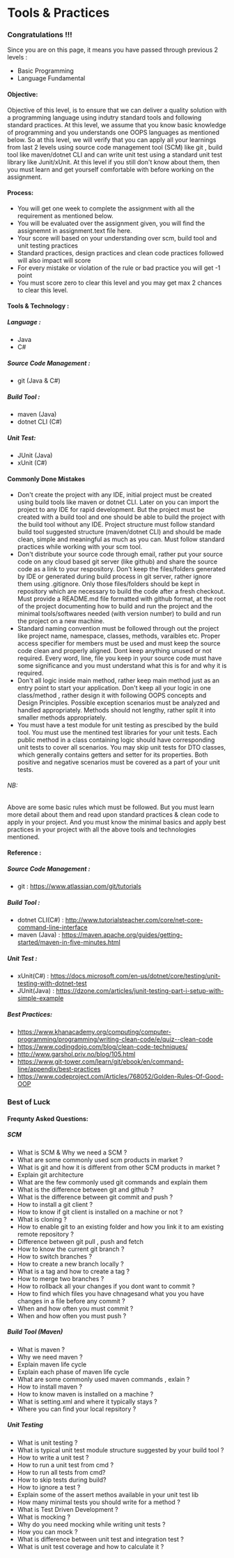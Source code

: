 # Tools & Practices

### Congratulations !!! 
Since you are on this page, it means you have passed through previous 2 levels : 
* Basic Programming 
* Language Fundamental

#### Objective:
Objective of this level, is to ensure that we can deliver a quality solution with a programming language using indutry standard tools and following standard practices. At this level, we assume that you know basic knowledge of programming and you understands one OOPS languages as mentioned below. So at this level, we will verify that you can apply all your learnings from last 2 levels using source code management tool (SCM) like git , build tool like maven/dotnet CLI and can write unit test using a standard unit test library like Junit/xUnit. At this level if you still don't know about them, then you must learn and get yourself comfortable with before working on the assignment.

#### Process:

* You will get one week to complete the assignment with all the requirement as mentioned below. 
* You will be evaluated over the assignment given, you will find the assignemnt in assignment.text file here.
* Your score will based on your understanding over scm, build tool and unit testing practices
* Standard practices, design practices and clean code practices followed will also impact will score
* For every mistake or violation of the rule or bad practice you will get -1 point
* You must score zero to clear this level  and you may get max 2 chances to clear this level.

#### Tools & Technology :

##### Language :
* Java
* C#

##### Source Code Management :
* git (Java & C#)

##### Build Tool :
* maven (Java)
* dotnet CLI (C#)

##### Unit Test:
* JUnit (Java)
* xUnit (C#)

#### Commonly Done Mistakes
* Don't create the project with any IDE, initial project must be created using build tools like maven or dotnet CLI. Later on you can import the project to any IDE for rapid development. But the project must be created with a build tool and one should be able to build the project with the build tool without any IDE. Project structure must follow standard build tool suggested structure (maven/dotnet CLI) and should be made clean, simple and meaningful as much as you can. Must follow standard practices while working with your scm tool.
* Don't distribute your source code through email, rather put your source code on any cloud based git server (like github) and share the source code as a link to your respository. Don't keep the files/folders generated by IDE or generated during build process in git server, rather ignore them using .gitignore. Only those files/folders should be kept in repository which are necessary to build the code after a fresh checkout. Must provide a README.md file formatted with github format, at the root of the project documenting how to build and run the project and the minimal tools/softwares needed (with version number) to build and run the project on a new machine.
* Standard naming convention must be followed through out the project like project name, namespace, classes, methods, varaibles etc. Proper access specifier for members must be used and must keep the source code clean and properly aligned. Dont keep anything unused or not required. Every word, line, file you keep in your source code must have some significance and you must understand what this is for and why it is required. 
* Don't all logic inside main method, rather keep main method just as an entry point to start your application. Don't keep all your logic in one class/method , rather design it with following OOPS concepts and Design Principles. Possible exception scenarios must be analyzed and handled appropriately. Methods should not lengthy, rather split it into smaller methods appropriately. 
* You must have a test module for unit testing as prescibed by the build tool. You must use the mentined test libraries for your unit tests. Each public method in a class containing logic should have corresponding unit tests to cover all scenarios. You may skip unit tests for DTO classes, which generally contains getters and setter for its properties. Both positive and negative scenarios must be covered as a part of your unit tests.

###### NB:
Above are some basic rules which must be followed. But you must learn more detail about them and read upon standard practices & clean code to apply in your project. And you must know the minimal basics and apply best practices in your project with all the above tools and technologies mentioned.


#### Reference :

##### Source Code Management :
* git : https://www.atlassian.com/git/tutorials

##### Build Tool :
* dotnet CLI(C#) : http://www.tutorialsteacher.com/core/net-core-command-line-interface
* maven   (Java) : https://maven.apache.org/guides/getting-started/maven-in-five-minutes.html

##### Unit Test :
* xUnit(C#)   : https://docs.microsoft.com/en-us/dotnet/core/testing/unit-testing-with-dotnet-test
* JUnit(Java) : https://dzone.com/articles/junit-testing-part-i-setup-with-simple-example

##### Best Practices:
* https://www.khanacademy.org/computing/computer-programming/programming/writing-clean-code/e/quiz--clean-code
* https://www.codingdojo.com/blog/clean-code-techniques/
* http://www.garshol.priv.no/blog/105.html
* https://www.git-tower.com/learn/git/ebook/en/command-line/appendix/best-practices
* https://www.codeproject.com/Articles/768052/Golden-Rules-Of-Good-OOP

### Best of Luck

#### Frequnty Asked Questions:

##### SCM
* What is SCM & Why we need a SCM ?
* What are some commonly used scm products in market ?
* What is git and how it is different from other SCM products in market ?
* Explain git architecture 
* What are the few commonly used git commands and explain them
* What is the difference between git and github ?
* What is the difference between git commit and push ?
* How to install a git client ?
* How to know if git client is installed on a machine or not ?
* What is cloning ?
* How to enable git to an existing folder and how you link it to am existing remote repository ?
* Difference between git pull , push and fetch
* How to know the current git branch ?
* How to switch branches ?
* How to create a new branch locally ?
* What is a tag and how to create a tag ?
* How to merge two branches ?
* How to rollback all your changes if you dont want to commit ?
* How to find which files you have chnagesand what you you have changes in a file before any commit ?
* When and how often you must commit ?
* When and how often you must push ?

##### Build Tool (Maven)
* What is maven ?
* Why we need maven ?
* Explain maven life cycle
* Explain each phase of maven life cycle
* What are some commonly used maven commands , exlain  ?
* How to install maven ?
* How to know maven is installed on a machine ?
* What is setting.xml and where it typically stays ?
* Where you can find your local repsitory ?

##### Unit Testing
* What is unit testing ?
* What is typical unit test module structure suggested by your build tool ?
* How to write a unit test ?
* How to run a unit test from cmd ?
* How to run all tests from cmd?
* How to skip tests during build?
* How to ignore a test ?
* Explain some of the assert methos available in your unit test lib
* How many minimal tests you should write for  a method ?
* What is Test Driven Development ?
* What is mocking ?
* Why do you need mocking while writing unit tests ?
* How you can mock ?
* What is difference between unit test and integration test ?
* What is unit test coverage and how to calculate it ?


